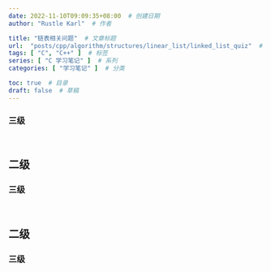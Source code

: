 ```yaml
---
date: 2022-11-10T09:09:35+08:00  # 创建日期
author: "Rustle Karl"  # 作者

title: "链表相关问题"  # 文章标题
url:  "posts/cpp/algorithm/structures/linear_list/linked_list_quiz"  # 设置网页永久链接
tags: [ "C", "C++" ]  # 标签
series: [ "C 学习笔记" ]  # 系列
categories: [ "学习笔记" ]  # 分类

toc: true  # 目录
draft: false  # 草稿
---
```


### 三级

```c++

```

```c++

```


## 二级

### 三级

```c++

```

```c++

```


## 二级

### 三级

```c++

```

```c++

```
